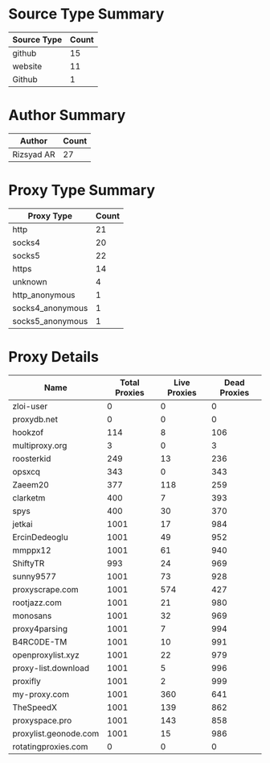 # Source Type Summary

| Source Type | Count |
|-------------|-------|
| github | 15 |
| website | 11 |
| Github | 1 |


# Author Summary

| Author | Count |
|--------|-------|
| Rizsyad AR | 27 |


# Proxy Type Summary

| Proxy Type | Count |
|------------|-------|
| http | 21 |
| socks4 | 20 |
| socks5 | 22 |
| https | 14 |
| unknown | 4 |
| http_anonymous | 1 |
| socks4_anonymous | 1 |
| socks5_anonymous | 1 |


# Proxy Details

| Name | Total Proxies | Live Proxies | Dead Proxies |
|------|---------------|--------------|---------------|
| zloi-user | 0 | 0 | 0 |
| proxydb.net | 0 | 0 | 0 |
| hookzof | 114 | 8 | 106 |
| multiproxy.org | 3 | 0 | 3 |
| roosterkid | 249 | 13 | 236 |
| opsxcq | 343 | 0 | 343 |
| Zaeem20 | 377 | 118 | 259 |
| clarketm | 400 | 7 | 393 |
| spys | 400 | 30 | 370 |
| jetkai | 1001 | 17 | 984 |
| ErcinDedeoglu | 1001 | 49 | 952 |
| mmppx12 | 1001 | 61 | 940 |
| ShiftyTR | 993 | 24 | 969 |
| sunny9577 | 1001 | 73 | 928 |
| proxyscrape.com | 1001 | 574 | 427 |
| rootjazz.com | 1001 | 21 | 980 |
| monosans | 1001 | 32 | 969 |
| proxy4parsing | 1001 | 7 | 994 |
| B4RC0DE-TM | 1001 | 10 | 991 |
| openproxylist.xyz | 1001 | 22 | 979 |
| proxy-list.download | 1001 | 5 | 996 |
| proxifly | 1001 | 2 | 999 |
| my-proxy.com | 1001 | 360 | 641 |
| TheSpeedX | 1001 | 139 | 862 |
| proxyspace.pro | 1001 | 143 | 858 |
| proxylist.geonode.com | 1001 | 15 | 986 |
| rotatingproxies.com | 0 | 0 | 0 |
